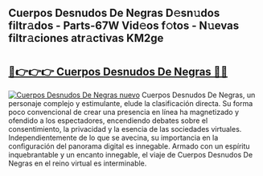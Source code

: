 ## Cuerpos Desnudos De Negras D𝚎sn𝚞dos filtr𝚊dos - Parts-67W Vid𝚎os f𝚘tos - N𝚞evas filtr𝚊ciones atr𝚊ctivas KM2ge

# <h2><a href="http://mb92v4.tromn.icu/?c=Cuerpos+Desnudos+De+Negras">🔗👉👉👉 Cuerpos Desnudos De Negras 🔗🔗</a></h2>

[![Cuerpos Desnudos De Negras nuevo](https://i.imgur.com/pEAQMta.gif)](http://mb92v4.tromn.icu/?c=Cuerpos+Desnudos+De+Negras)
Cuerpos Desnudos De Negras, un personaje complejo y estimulante, elude la clasificación directa. Su forma poco convencional de crear una presencia en línea ha magnetizado y ofendido a los espectadores, encendiendo debates sobre el consentimiento, la privacidad y la esencia de las sociedades virtuales. Independientemente de lo que se avecina, su importancia en la configuración del panorama digital es innegable. Armado con un espíritu inquebrantable y un encanto innegable, el viaje de Cuerpos Desnudos De Negras en el reino virtual es interminable.
